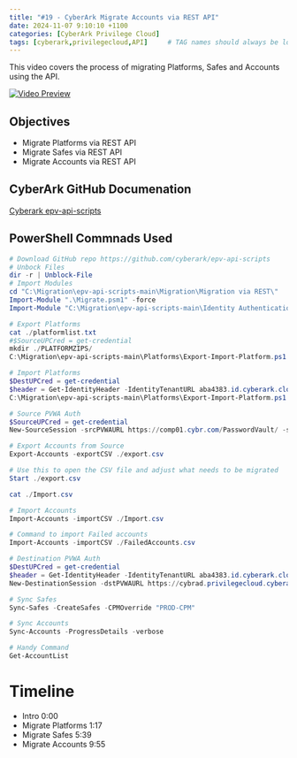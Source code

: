 ```yaml
---
title: "#19 - CyberArk Migrate Accounts via REST API"
date: 2024-11-07 9:10:10 +1100
categories: [CyberArk Privilege Cloud]
tags: [cyberark,privilegecloud,API]     # TAG names should always be lowercase
---
```


This video covers the process of migrating Platforms, Safes and Accounts using the API.

[![Video Preview](https://i.ytimg.com/vi/tPucVKyBqGY/maxresdefault.jpg)](https://www.youtube.com/watch?v=tPucVKyBqGY)

## Objectives
- Migrate Platforms via REST API
- Migrate Safes via REST API
- Migrate Accounts via REST API

## CyberArk GitHub Documenation

[Cyberark epv-api-scripts](https://github.com/cyberark/epv-api-scripts/tree/main/Migration/Migration%20via%20REST)

## PowerShell Commnads Used

```powershell
# Download GitHub repo https://github.com/cyberark/epv-api-scripts
# Unbock Files
dir -r | Unblock-File
# Import Modules
cd "C:\Migration\epv-api-scripts-main\Migration\Migration via REST\"
Import-Module ".\Migrate.psm1" -force
Import-Module "C:\Migration\epv-api-scripts-main\Identity Authentication\IdentityAuth.psm1"

# Export Platforms 
cat ./platformlist.txt
#$SourceUPCred = get-credential
mkdir ./PLATFORMZIPS/
C:\Migration\epv-api-scripts-main\Platforms\Export-Import-Platform.ps1 -PVWAURL https://comp01.cybr.com/PasswordVault/ -ExportFile -ListFile ./platformlist.txt -PlatformZipPath ./PLATFORMZIPS/

# Import Platforms
$DestUPCred = get-credential
$header = Get-IdentityHeader -IdentityTenantURL aba4383.id.cyberark.cloud -UPCreds $DestUPCred
C:\Migration\epv-api-scripts-main\Platforms\Export-Import-Platform.ps1 -ImportFile -PVWAURL https://cybrad.privilegecloud.cyberark.cloud/PasswordVault -ListFile ./PLATFORMZIPS/_Exported.txt -LogonToken $header

# Source PVWA Auth
$SourceUPCred = get-credential
New-SourceSession -srcPVWAURL https://comp01.cybr.com/PasswordVault/ -srcAuthType LDAP -srcPVWACredentials $SourceUPCred

# Export Accounts from Source
Export-Accounts -exportCSV ./export.csv

# Use this to open the CSV file and adjust what needs to be migrated
Start ./export.csv

cat ./Import.csv

# Import Accounts
Import-Accounts -importCSV ./Import.csv

# Command to import Failed accounts
Import-Accounts -importCSV ./FailedAccounts.csv

# Destination PVWA Auth
$DestUPCred = get-credential
$header = Get-IdentityHeader -IdentityTenantURL aba4383.id.cyberark.cloud -UPCreds $DestUPCred
New-DestinationSession -dstPVWAURL https://cybrad.privilegecloud.cyberark.cloud/PasswordVault -dstLogonToken $header

# Sync Safes
Sync-Safes -CreateSafes -CPMOverride "PROD-CPM"

# Sync Accounts
Sync-Accounts -ProgressDetails -verbose

# Handy Command
Get-AccountList
```

# Timeline
- Intro 0:00
- Migrate Platforms 1:17
- Migrate Safes 5:39
- Migrate Accounts 9:55